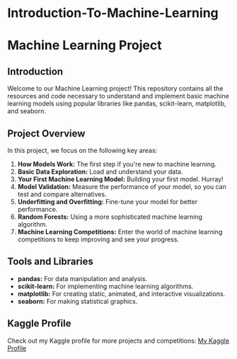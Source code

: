 # Introduction-To-Machine-Learning

# Machine Learning Project

## Introduction
Welcome to our Machine Learning project! This repository contains all the resources and code necessary to understand and implement basic machine learning models using popular libraries like pandas, scikit-learn, matplotlib, and seaborn.

## Project Overview
In this project, we focus on the following key areas:
1. **How Models Work:** The first step if you're new to machine learning.
2. **Basic Data Exploration:** Load and understand your data.
3. **Your First Machine Learning Model:** Building your first model. Hurray!
4. **Model Validation:** Measure the performance of your model, so you can test and compare alternatives.
5. **Underfitting and Overfitting:** Fine-tune your model for better performance.
6. **Random Forests:** Using a more sophisticated machine learning algorithm.
7. **Machine Learning Competitions:** Enter the world of machine learning competitions to keep improving and see your progress.

## Tools and Libraries
- **pandas:** For data manipulation and analysis.
- **scikit-learn:** For implementing machine learning algorithms.
- **matplotlib:** For creating static, animated, and interactive visualizations.
- **seaborn:** For making statistical graphics.

## Kaggle Profile

Check out my Kaggle profile for more projects and competitions: [My Kaggle Profile]([https://www.kaggle.com/yourusername](https://www.kaggle.com/jamsheddf))

